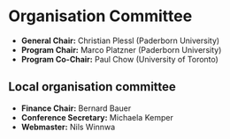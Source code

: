 # Organisation Committee

* **General Chair:** Christian Plessl (Paderborn University)
* **Program Chair:** Marco Platzner (Paderborn University)
* **Program Co-Chair:** Paul Chow (University of Toronto)

## Local organisation committee

* **Finance Chair:** Bernard Bauer
* **Conference Secretary:** Michaela Kemper
* **Webmaster:** Nils Winnwa
